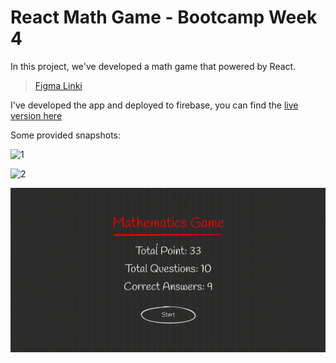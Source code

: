# React Math Game - Bootcamp Week 4

In this project, we've developed a math game that powered by React.

> [Figma Linki](https://www.figma.com/file/KBUZCtv1lw507YqSABRXwV/Matematik-%C3%96devi?node-id=0%3A1)

I've developed the app and deployed to firebase, you can find the [live version here](https://mathgame001.web.app/)

Some provided snapshots:

![1](./desktop.gif)

![2](./desktop2.gif)

![3](./desktop3.gif)